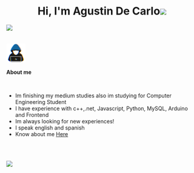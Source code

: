 <h1 align="center"><b>Hi, I'm Agustin De Carlo</b><img src="https://media.giphy.com/media/hvRJCLFzcasrR4ia7z/giphy.gif" width="35"></h1>
<!--  -->
<img src="https://user-images.githubusercontent.com/73097560/115834477-dbab4500-a447-11eb-908a-139a6edaec5c.gif"><br><br>
	
<picture><img src = "https://github.com/0xAbdulKhalid/0xAbdulKhalid/raw/main/assets/mdImages/about_me.gif" width = 50px></picture> <p>**About me**</p>

<br>

- Im finishing my medium studies also im studying for Computer Engineering Student
- I have experience with c++,.net, Javascript, Python, MySQL, Arduino and Frontend
- Im always looking for new experiences!
- I speak english and spanish
- Know about me <a href="www.linkedin.com/in/agustindecarlo" target="blank">Here</a>

<br><br>

<img src="https://user-images.githubusercontent.com/73097560/115834477-dbab4500-a447-11eb-908a-139a6edaec5c.gif"><br><br>

